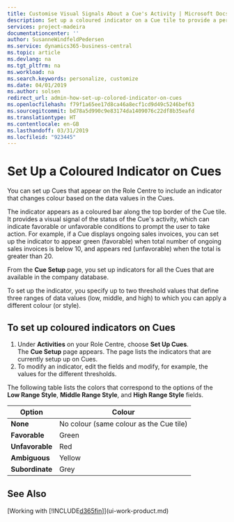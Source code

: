 ```yaml
---
title: Customise Visual Signals About a Cue's Activity | Microsoft Docs
description: Set up a coloured indicator on a Cue tile to provide a personalised visual signal of the Cue’s activity.
services: project-madeira
documentationcenter: ''
author: SusanneWindfeldPedersen
ms.service: dynamics365-business-central
ms.topic: article
ms.devlang: na
ms.tgt_pltfrm: na
ms.workload: na
ms.search.keywords: personalize, customize
ms.date: 04/01/2019
ms.author: solsen
redirect_url: admin-how-set-up-colored-indicator-on-cues
ms.openlocfilehash: f79f1a65ee17d8ca46a8ecf1cd9d49c5246bef63
ms.sourcegitcommit: bd78a5d990c9e83174da1409076c22df8b35eafd
ms.translationtype: HT
ms.contentlocale: en-GB
ms.lasthandoff: 03/31/2019
ms.locfileid: "923445"
---
```

# <a name="set-up-a-colored-indicator-on-cues"></a>Set Up a Coloured Indicator on Cues
You can set up Cues that appear on the Role Centre to include an indicator that changes colour based on the data values in the Cues.

The indicator appears as a coloured bar along the top border of the Cue tile. It provides a visual signal of the status of the Cue's activity, which can indicate favorable or unfavorable conditions to prompt the user to take action. For example, if a Cue displays ongoing sales invoices, you can set up the indicator to appear green (favorable) when total number of ongoing sales invoices is below 10, and appears red (unfavorable) when the total is greater than 20.

From the **Cue Setup** page, you set up indicators for all the Cues that are available in the company database.

To set up the indicator, you specify up to two threshold values that define three ranges of data values (low, middle, and high) to which you can apply a different colour (or style).

## <a name="to-set-up-colored-indicators-on-cues"></a>To set up coloured indicators on Cues
1. Under **Activities** on your Role Centre, choose **Set Up Cues**.  
   The **Cue Setup** page appears. The page lists the indicators that are currently setup up on Cues.
2. To modify an indicator, edit the fields and modify, for example, the values for the different thresholds.  

The following table lists the colors that correspond to the options of the **Low Range Style**, **Middle Range Style**, and **High Range Style** fields.

| Option | Colour |
| --- | --- |
| **None** |No colour (same colour as the Cue tile)|
| **Favorable** |Green |
| **Unfavorable** |Red |
| **Ambiguous** |Yellow |
| **Subordinate** |Grey |

## <a name="see-also"></a>See Also
[Working with [!INCLUDE[d365fin](includes/d365fin_md.md)]](ui-work-product.md)
